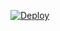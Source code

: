 [![Deploy](https://www.herokucdn.com/deploy/button.svg)](https://heroku.com/deploy?template=https://github.com/SatpamBot/SatpamBot/)

